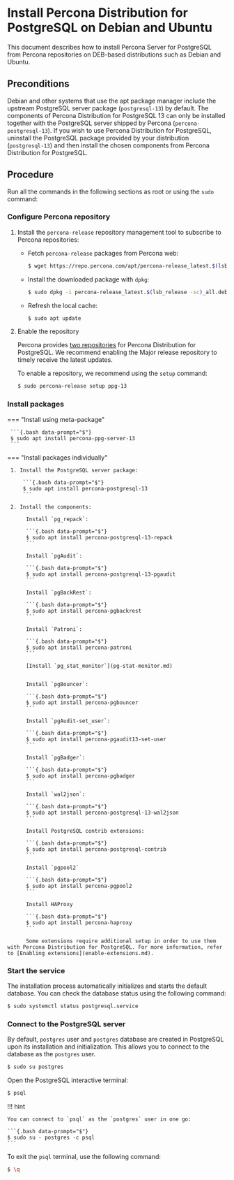 # Install Percona Distribution for PostgreSQL on Debian and Ubuntu

This document describes how to install Percona Server for PostgreSQL from Percona repositories on DEB-based distributions such as Debian and Ubuntu.

## Preconditions

Debian and other systems that use the apt package manager include the upstream PostgreSQL server package (`postgresql-13`) by default. The components of Percona Distribution for PostgreSQL 13 can only be installed together with the PostgreSQL server shipped by Percona (`percona-postgresql-13`). If you wish to use Percona Distribution for PostgreSQL, uninstall the PostgreSQL package provided by your distribution (`postgresql-13`) and then install the chosen components from Percona Distribution for PostgreSQL.

## Procedure

Run all the commands in the following sections as root or using the `sudo` command:

### Configure Percona repository

1. Install the `percona-release` repository management tool to subscribe to Percona repositories:
 
     * Fetch `percona-release` packages from Percona web:

        ```{.bash data-prompt="$"}
        $ wget https://repo.percona.com/apt/percona-release_latest.$(lsb_release -sc)_all.deb
        ```

     * Install the downloaded package with `dpkg`:

        ```{.bash data-prompt="$"}
        $ sudo dpkg -i percona-release_latest.$(lsb_release -sc)_all.deb
        ```

     * Refresh the local cache:

        ```{.bash data-prompt="$"}
        $ sudo apt update
        ```

2. Enable the repository

   Percona provides [two repositories](repo-overview.md) for Percona Distribution for PostgreSQL. We recommend enabling the Major release repository to timely receive the latest updates. 

   To enable a repository, we recommend using the `setup` command: 

   ```{.bash data-prompt="$"}
   $ sudo percona-release setup ppg-13
   ```

### Install packages

=== "Install using meta-package"
     
     ```{.bash data-prompt="$"}
     $ sudo apt install percona-ppg-server-13
     ```

=== "Install packages individually"

     1. Install the PostgreSQL server package:

         ```{.bash data-prompt="$"}
         $ sudo apt install percona-postgresql-13
         ```

     2. Install the components:

          Install `pg_repack`:

          ```{.bash data-prompt="$"}
          $ sudo apt install percona-postgresql-13-repack
          ```

          Install `pgAudit`:

          ```{.bash data-prompt="$"}
          $ sudo apt install percona-postgresql-13-pgaudit
          ```

          Install `pgBackRest`:

          ```{.bash data-prompt="$"}
          $ sudo apt install percona-pgbackrest
          ```

          Install `Patroni`:

          ```{.bash data-prompt="$"}
          $ sudo apt install percona-patroni
          ```

          [Install `pg_stat_monitor`](pg-stat-monitor.md)


          Install `pgBouncer`:

          ```{.bash data-prompt="$"}
          $ sudo apt install percona-pgbouncer
          ```

          Install `pgAudit-set_user`:

          ```{.bash data-prompt="$"}
          $ sudo apt install percona-pgaudit13-set-user
          ```

          Install `pgBadger`:

          ```{.bash data-prompt="$"}
          $ sudo apt install percona-pgbadger
          ```

          Install `wal2json`:

          ```{.bash data-prompt="$"}
          $ sudo apt install percona-postgresql-13-wal2json
          ```

          Install PostgreSQL contrib extensions:

          ```{.bash data-prompt="$"}
          $ sudo apt install percona-postgresql-contrib
          ```

          Install `pgpool2`

          ```{.bash data-prompt="$"}
          $ sudo apt install percona-pgpool2
          ```

          Install HAProxy

          ```{.bash data-prompt="$"}
          $ sudo apt install percona-haproxy
          ```
          
          Some extensions require additional setup in order to use them with Percona Distribution for PostgreSQL. For more information, refer to [Enabling extensions](enable-extensions.md).

### Start the service

The installation process automatically initializes and starts the default database. You can check the database status using the following command:

```{.bash data-prompt="$"}
$ sudo systemctl status postgresql.service
```

### Connect to the PostgreSQL server

By default, `postgres` user and `postgres` database are created in PostgreSQL upon its installation and initialization. This allows you to connect to the database as the `postgres` user.

```{.bash data-prompt="$"}
$ sudo su postgres
```

Open the PostgreSQL interactive terminal:

```{.bash data-prompt="$"}
$ psql
```

!!! hint

    You can connect to `psql` as the `postgres` user in one go:

    ```{.bash data-prompt="$"}
    $ sudo su - postgres -c psql
    ```

To exit the `psql` terminal, use the following command:

```{.bash data-prompt="$"}
$ \q
```



